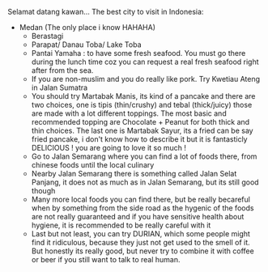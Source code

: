 Selamat datang kawan...
The best city to visit in Indonesia:
- Medan (The only place i know HAHAHA)
	- Berastagi
	- Parapat/ Danau Toba/ Lake Toba
	- Pantai Yamaha : to have some fresh seafood. You must go there during the lunch time
	coz you can request a real fresh seafood right after from the sea.
	- If you are non-muslim and you do really like pork. Try Kwetiau Ateng in Jalan Sumatra
	- You should try Martabak Manis, its kind of a pancake and there are two choices, one is tipis (thin/crushy) and tebal (thick/juicy) those are made with a lot different toppings. The most basic and recommended topping are Chocolate + Peanut for both thick and thin choices. The last one is Martabak Sayur, its a fried can be say fried pancake, i don't know how to describe it but it is fantasticly DELICIOUS ! you are going to love it so much !
	- Go to Jalan Semarang where you can find a lot of foods there, from chinese foods until the local culinary
	- Nearby Jalan Semarang there is something called Jalan Selat Panjang, it does not as much as in Jalan Semarang, but its still good though
	- Many more local foods you can find there, but be really becareful when by something from the side road as the hygenic of the foods are not really guaranteed and if you have sensitive health about hygiene, it is recommended to be really careful with it
	- Last but not least, you can try DURIAN, which some people might find it ridiculous, because they just not get used to the smell of it. But honestly its really good, but never try to combine it with coffee or beer if you still want to talk to real human.
